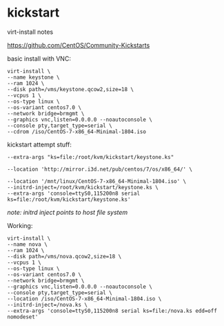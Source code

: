 # kickstart

virt-install notes

https://github.com/CentOS/Community-Kickstarts

basic install with VNC:

```
virt-install \
--name keystone \
--ram 1024 \
--disk path=/vms/keystone.qcow2,size=18 \
--vcpus 1 \
--os-type linux \
--os-variant centos7.0 \
--network bridge=brmgmt \
--graphics vnc,listen=0.0.0.0 --noautoconsole \
--console pty,target_type=serial \
--cdrom /iso/CentOS-7-x86_64-Minimal-1804.iso
```

kickstart attempt stuff:
```
--extra-args "ks=file:/root/kvm/kickstart/keystone.ks"
```

```
--location 'http://mirror.i3d.net/pub/centos/7/os/x86_64/' \
```

```
--location '/mnt/linux/CentOS-7-x86_64-Minimal-1804.iso' \
--initrd-inject=/root/kvm/kickstart/keystone.ks \
--extra-args 'console=ttyS0,115200n8 serial ks=file:/root/kvm/kickstart/keystone.ks'
```


*note: initrd inject points to host file system*

Working:

```
virt-install \  
--name nova \
--ram 1024 \
--disk path=/vms/nova.qcow2,size=18 \
--vcpus 1 \
--os-type linux \
--os-variant centos7.0 \
--network bridge=brmgmt \
--graphics vnc,listen=0.0.0.0 --noautoconsole \
--console pty,target_type=serial \
--location /iso/CentOS-7-x86_64-Minimal-1804.iso \
--initrd-inject=/nova.ks \
--extra-args 'console=ttyS0,115200n8 serial ks=file:/nova.ks edd=off nomodeset'
```
